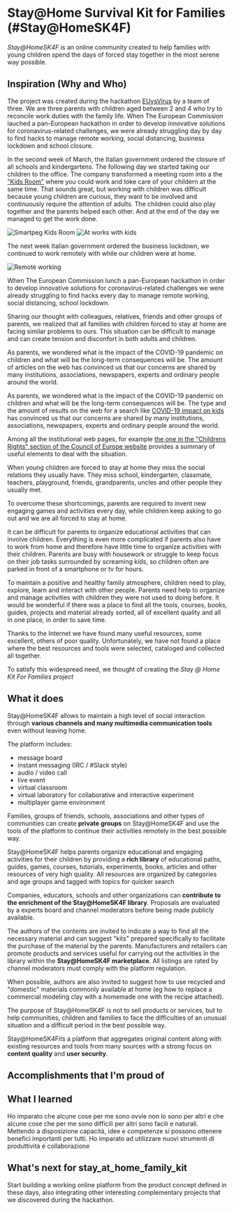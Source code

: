 # Stay@Home Survival Kit for Families (#Stay@HomeSK4F)
*Stay@HomeSK4F* is an online community created to help families with young children spend the days of forced stay together in the most serene way possible.

## Inspiration (Why and Who)
The project was created during the hackathon [EUvsVirus](https://euvsvirus.org) by a team of three. We are three parents with children aged between 2 and 4 who try to reconcile work duties with the family life. When The European Commission lauched a pan-European hackathon in order to develop innovative solutions for coronavirus-related challenges, we were already struggling day by day to find hacks to manage remote working, social distancing, business lockdown and school closure.  

In the second week of March, the Italian government ordered the closure of all schools and kindergartens. The following day we started taking our children to the office. The company transformed a meeting room into a the ["Kids Room"](https://www.latest.facebook.com/smartpeg/videos/1469890519845591/?v=1469890519845591) where you could work and toke care of your childern at the same time. That sounds great, but working with children was difficult because young children are curious, they want to be involved and continuously require the attention of adults. The children could also play together and the parents helped each other. And at the end of the day we managed to get the work done.

![Smartpeg Kids Room](https://github.com/emanbuc/StayAtHomeSK4F/blob/master/kids_room.jpeg)
![At works with kids](https://github.com/emanbuc/StayAtHomeSK4F/blob/master/IMG-20200306-WA0031.jpg)

The next week  Italian government ordered the business lockdown, we continued to work remotely with while our children were at home.

![Remote working](https://github.com/emanbuc/StayAtHomeSK4F/blob/master/remte_working.jpeg)

When The European Commission lunch a pan-European hackathon in order to develop innovative solutions for coronavirus-related challenges we were already struggling to find hacks every day to manage remote working, social distancing, school lockdown.

Sharing our thought with colleagues, relatives, friends and other groups of parents, we realized that all families with children forced to stay at home are facing similar problems to ours. This situation can be difficult to manage and can create tension and disconfort in both adults and children.

As parents, we wondered what is the impact of the COVID-19 pandemic on children and what will be the long-term consequences will be. The amount of articles on the web has convinced us that our concerns are shared by many institutions, associations, newspapers, experts and ordinary people around the world.

As parents, we wondered what is the impact of the COVID-19 pandemic on children and what will be the long-term consequences will be. The type and the amount of results on the web for a search like [COVID-19 impact on kids](https://www.google.com/search?q=COVID-19%20impact%20on%20kids) has convinced us that our concerns are shared by many institutions, associations, newspapers, experts and ordinary people around the world.

Among all the institutional web pages, for example  [the one in the "Childrens Rights" section of the Council of Europe website](https://www.coe.int/en/web/children/covid-19) provides a summary of useful elements to deal with the situation. 

When young children are forced to stay at home they miss the social relations they usually have. They miss school, kindergarten, classmate, teachers,  playground, friends, grandparents, uncles and other people they usually met.

To overcome these shortcomings, parents are required to invent new engaging games and activities every day, while children keep asking to go out and we are all forced to stay at home.

It can be difficult for parents to organize educational activities that can involve children. Everything is even more complicated if parents also have to work from home and therefore have little time to organize activities with their children. Parents are busy with housework or struggle to keep focus on their job tasks surrounded by screaming kids, so children often are parked in front of a smartphone or tv for hours.

To maintain a positive and healthy family atmosphere, children need to play, explore, learn and interact with other people. Parents need help to organize and manage activities with children they were not used to doing before. It would be wonderful if there was a place to find all the tools, courses, books, guides, projects and material already sorted, all of excellent quality and all in one place, in order to save time.

Thanks to the Internet we have found many useful resources, some excellent, others of poor quality. Unfortunately, we have not found a place where the best resources and tools were selected, cataloged and collected all together.

To satisfy this widespread need, we thought of creating the *Stay @ Home Kit For Families project*

## What it does

Stay@HomeSK4F allows to maintain a high level of social interaction through **various channels and many multimedia communication tools** even without leaving home. 

The platform includes:
- message board
- instant messaging (IRC / #Slack style)
- audio / video call
- live event
- virtual classroom
- virtual laboratory for collaborative and interactive experiment
- multiplayer game environment

Families, groups of friends, schools, associations and other types of communities can create **private groups** on Stay@HomeSK4F and use the tools of the platform to continue their activities remotely in the best possible way.

Stay@HomeSK4F helps parents organize educational and engaging activities for their children by providing a **rich library** of educational paths, guides, games, courses, tutorials, experiments, books, articles and other resources of very high quality. All resources are organized by categories and age groups and tagged with topics for quicker search


Companies, educators, schools and other organizations can **contribute to the enrichment of the Stay@HomeSK4F library**. Proposals are evaluated by a experts board  and channel moderators before being made publicly available.

The authors of the contents are invited to indicate a way to find all the necessary material and can suggest "kits" prepared specifically to facilitate the purchase of the material by the parents. Manufacturers and retailers can promote products and services useful for carrying out the activities in the library within the **Stay@HomeSK4F marketplace**. All listings are rated by channel moderators must comply with the platform regulation.

When possible, authors are also invited to suggest how to use recycled and "domestic" materials commonly available at home (eg how to replace a commercial modeling clay with a homemade one with the recipe attached).

The purpose of Stay@HomeSK4F is not to sell products or services, but to help communities, children and families to face the difficulties of an unusual situation and a difficult period in the best possible way. 

Stay@HomeSK4Fits a platform that aggregates original content along with existing resources and tools from many sources with a strong focus on **content quality** and **user security**.

## Accomplishments that I'm proud of

## What I learned
Ho imparato che alcune cose per me sono ovvie non lo sono per altri e che alcune cose che per me sono difficili per altri sono facili e naturali. Mettendo a disposizione capacità, idee e competenze si possono ottenere benefici importanti per tutti.
Ho imparato ad utilizzare nuovi strumenti di produttività e collaborazione

## What's next for stay_at_home_family_kit
Start building a working online platform from the product concept defined in these days, also integrating other interesting complementary projects that we discovered during the hackathon.

